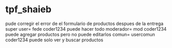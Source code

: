 # tpf_shaieb
pude corregir el error de el formulario de productos despues de la entrega
super user= fede coder1234
puede hacer todo
moderador= mod  coder1234
puede agregar productos pero no puede editarlos
comun= usercomun coder1234
puede solo ver y buscar productos